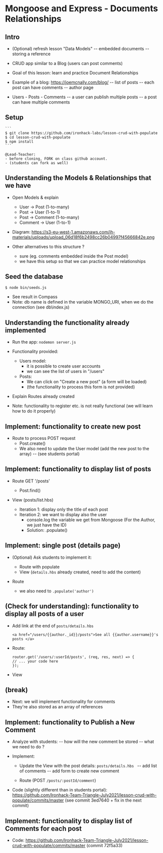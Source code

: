 
# Mongoose and Express - Documents Relationships


<!--


- STUDENTS PORTAL: this doc. is ready and marks the steps to follow (code in students portal)

- ALTERNATIVE: books-authors. See "./w5d2 - a - ALTERNATIVE Codealong.md"

 -->



## Intro

- (Optional) refresh lesson "Data Models"
  -- embedded documents 
  -- storing a reference
  

- CRUD app similar to a Blog (users can post comments)

- Goal of this lesson: learn and practice Document Relationships

- Example of a blog: https://joemcnally.com/blog/
  -- list of posts
  -- each post can have comments
  -- author page


- Users - Posts - Comments
  -- a user can publish multiple posts
  -- a post can have multiple comments




## Setup

    ```
    $ git clone https://github.com/ironhack-labs/lesson-crud-with-populate
    $ cd lesson-crud-with-populate
    $ npm install
    ```

    @Lead-Teacher: 
    - before cloning, FORK on class github account.
    - (students can fork as well)


## Understanding the Models & Relationships that we have

- Open Models & explain

  - User → Post (1-to-many)
  - Post → User (1-to-1)
  - Post → Comment (1-to-many)
  - Comment → User (1-to-1)

- Diagram: https://s3-eu-west-1.amazonaws.com/ih-materials/uploads/upload_06d18f6b2498cc26b04997f45666842e.png

- Other alternatives to this structure ?
  - sure (eg. comments embedded inside the Post model)
  - we have this setup so that we can practice model relationships


## Seed the database

```
$ node bin/seeds.js
```

- See result in Compass
- Note: db name is defined in the variable MONGO_URI, when we do the connection (see db\index.js)


## Understanding the functionality already implemented

- Run the app: `nodemon server.js` 

- Functionality provided:
  - Users model:
    - it is possible to create user accounts
    - we can see the list of users in "/users"
  - Posts:
    - We can click on "Create a new post" (a form will be loaded)
    - (the functionality to process this form is not provided)

- Explain Routes already created


- Note: functionality to register etc. is not really functional (we will learn how to do it properly)



## Implement: functionality to create new post

- Route to process POST request
  - Post.create()
  - We also need to update the User model (add the new post to the array)
    -- (see students portal)


## Implement: functionality to display list of posts

- Route GET '/posts'
  - Post.find()

- View (posts/list.hbs)
  - Iteration 1: display only the title of each post
  - Iteration 2: we want to display also the user
    - console.log the variable we get from Mongoose (For the Author, we just have the ID)
    - Solution: .populate()



## Implement: single post (details page)

- (Optional) Ask students to implement it:
  - Route with populate
  - View (`details.hbs` already created, need to add the content)

- Route
  - we also need to `.populate('author')`


## (Check for understanding): functionality to display all posts of a user

- Add link at the end of `posts/details.hbs`

  ```
  <a href="/users/{{author._id}}/posts">See all {{author.username}}'s posts </a>
  ```

- Route:

    ```
    router.get('/users/:userId/posts', (req, res, next) => {
    // ... your code here
    });
    ```

- View




## (break)

- Next: we will implement functionality for comments
- They're also stored as an array of references



## Implement: functionality to Publish a New Comment

- Analyze with students: 
  -- how will the new comment be stored
  -- what we need to do ?


- Implement:
  - Update the View with the post details: `posts/details.hbs `
    -- add list of comments
    -- add form to create new comment

  - Route (POST `/posts/:postId/comment`)


- Code (slightly different than in students portal):
  https://github.com/Ironhack-Team-Triangle-July2021/lesson-crud-with-populate/commits/master
  (see commit 3ed7640 + fix in the next commit)



## Implement: functionality to display list of Comments for each post

- Code:
  https://github.com/Ironhack-Team-Triangle-July2021/lesson-crud-with-populate/commits/master
  (commit 72f5a33)


